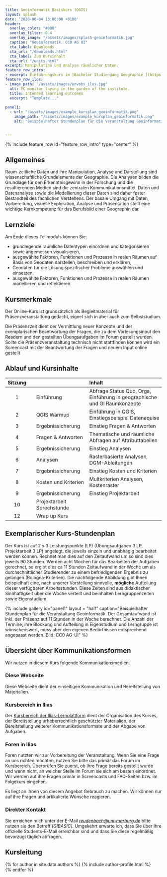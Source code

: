 ```yaml
---
title: Geoinformatik Basiskurs (QGIS)
layout: splash
date: '2020-06-04 13:00:00 +0100'
header:
  overlay_color: "#000"
  overlay_filter: 0.4
  overlay_image: "/assets/images/splash-geoinformatik.jpg"
  caption: "Geoinformatik. CC0 AG UI"
  cta_label: Downloads
  cta_url: "/downloads.html"
  cta_label: Zum Kursinhalt
  cta_url: "/units.html"
excerpt: Manipulation und Analyse räumlicher Daten.
feature_row_intro:
- excerpt: Einführungskurs im [Bachelor Studiengang Geographie ](https://www.uni-marburg.de/de/studium/studienangebot/bachelor/geographiebsc){:target="_blank"} an der Philipps Universität Marburg
feature_row_ilos:
- image_path: "/assets/images/envobs_ilos.jpg"
  alt: PC monitor laying in the garden of the institute.
  title: Intended learning outcomes
  excerpt: "Template..."
  
panel1:  
  - url: "/assets/images/example_kursplan_geoinformatik.png"
    image_path: "/assets/images/example_kursplan_geoinformatik.png"
    alt: "Beispielhafter Stundenplan für die Veranstaltung Geoinformatik. Der Gesamtaufwand ist inkl. der Präsenz auf 11 Stunden in der Woche berechnet. Die Termin, Blockung und Aufteilung in Eigenstudium und Lerngruppeist wünschenswert muss aber den eigenen Bedüfrnissen angepasst werden."  


---
```


{% include feature_row id="feature_row_intro" type="center" %}



## Allgemeines 
Raum-zeitliche Daten und ihre Manipulation, Analyse und Darstellung sind wissenschaftliche Grundelemente der Geographie. Die Analysen bilden die Grundlage für den Erkenntnisgewinn in der Forschung und die resultierenden Medien sind die zentralen  Kommunikationsmittel. Daten und Datenanalyse sowie die Modellierung dieser Daten sind daher  fester Bestandteil des fachlichen Verstehens. Der basale Umgang mit Daten, Vorbereitung, visuelle Exploration, Analyse und Präsentation stellt eine wichtige Kernkompetenz für das Berufsbild einer Geographin dar. 

## Lernziele
Am Ende dieses Teilmoduls können Sie:
* grundlegende räumliche Datentypen einordnen und kategorisieren sowie angemessen visualisieren, 
* ausgewählte Faktoren, Funktionen und Prozesse in realen Räumen auf Basis von Geodaten darstellen, beschreiben und erklären,
* Geodaten für die Lösung spezifischer Probleme auswählen und einsetzen,
* ausgewählte Faktoren, Funktionen und Prozesse in realen Räumen modellieren und reflektieren.


## Kursmerkmale
Der Online-Kurs ist grundsätzlich als Begleitmaterial für Präsenzveranstaltung gedacht, eignet sich in aber auch zum Selbststudium.

Die Präsenzzeit dient der Vermittlung neuer Konzepte und der exemplarischen Beantwortung der Fragen, die zu dem Vorlesungsinput den Readern und  den gestellten Übungsaufgaben im Forum gestellt wurden. Sollte die Präsenzveranstaltung technisch nicht stattfinden können wird ein Screencast mit der Beantwortung der Fragen und neuem Input online gestellt



## Ablauf und Kursinhalte

| Sitzung | |  | Inhalt |
|:-------:|:--------:|:---------|:---------|
| 1 |   | Einführung | Abfrage Status Quo, Orga, Einführung in geographische und GI Raumkonzepte |
| 2 |   | QGIS Warmup |  Einführung in QGIS, Einstiegsbeispiel Datenaquise  |
| 3 |   | Ergebnissicherung | Einstieg Fragen & Antworten|
| 4 |   | Fragen & Antworten |  Thematische und räumliche Abfragen auf Attributtabellen |
| 5 |   | Ergebnissicherung  | Einstieg Analysen|
| 6 |   | Analysen | Rasterbasierte Analysen, DGM-Ableitungen  |
| 7 |   | Ergebnissicherung | Einstieg Kosten und Kriterien|
| 8 |   | Kosten und Kriterien | Multkriterien Analysen, Kostenraster  |
| 9 |   | Ergebnissicherung | Einstieg Projektarbeit|
| 10 |   | Projektarbeit Sprechstunde |   |
| 12 |   | Wrap up Kurs |   |


## Exemplarischer Kurs-Stundenplan

Der Kurs ist  auf 2 x 3 Leistungspunkte (LP) (Übungsaufgaben 3 LP, Projektarbeit 3 LP) angelegt, die jeweils einzeln und unabhägig bearbeitet werden können. Rechnet man dies auf den Zeitaufwand um so sind dies jeweils 90 Stunden. Werden acht Wochen für das Bearbeiten der Aufgaben gerechnet, so ergibt dies ca 11 Stunden Zeitaufwand in der Woche um als durchschnittlicher Studierender zu einem befriedigenden Ergebnis zu gelangen (Bologna-Kriterien). Die nachfolgende Abbildung gibt Ihnen beispielhaft eine, nach unserer Vorstellung sinnvolle, **mögliche** Aufteilung dieser verfügbaren Arbeitsstunden. Diese Zeiten sind aus didaktischer Sinnhaftigkeit über die Woche verteilt und beinhalten Lerngruppenzeiten sowie Eigenstudium.


{% include gallery id="panel1"   layout = "half"      caption="Beispielhafter Stundenplan für die Veranstaltung Geoinformatik. Der Gesamtaufwand ist inkl. der Präsenz auf 11 Stunden in der Woche berechnet. Die Anzahl der Termine, ihre Blockung und Aufteilung in Eigenstudium und Lerngruppe ist wünschenswert, muss aber den eigenen Bedürfnissen entsprechend angepasst werden. Bild: CC0 AG-UI" 
%}

## Übersicht über Kommunikationsformen

Wir nutzen in diesem Kurs folgende Kommunikationsmedien.

### Diese Webseite
Diese Webseite dient der einseitigen Kommunikation und Bereitstellung von Materialien.

### Kursbereich in Ilias
Der [Kursbereich der Ilias-Lernplattform](https://ilias.uni-marburg.de/goto.php?target=crs_2820095&client_id=UNIMR) dient der Organisation des Kurses, der Bereitstellung urheberrechtlich geschützter Materialien, der Bereitstellung weiterer Kommunikationsformate und der Abgabe von Aufgaben.

### Foren in Ilias
Foren nutzten wir zur Vorbereitung der Veranstaltung. Wenn Sie eine Frage an uns richten möchten, nutzen Sie bitte das primär das Forum im Kursbereich. Überprüfen Sie zuerst, ob Ihre Frage bereits gestellt wurde und wenn nicht, an welcher Stelle im Forum sie sich am besten einordnet. Wir werden auf ihre Fragen primär in Screencasts und FAQ-Seiten bzw. im Folgekurs eingehen. 

Es liegt an Ihnen von diesem Angebot Gebrauch zu machen. Wir können nur auf ihre Fragen und artikulierte Wünsche reagieren.

### Direkter Kontakt
Sie erreichen mich unter der E-Mail *reudenbach@uni-marburg.de* bitte nutzen sie den Betreff *[GIBASIC]*. Umgekehrt erwarte ich, dass Sie über Ihre offizielle Students-E-Mail erreichbar sind und dass Sie diese regelmäßig bevorzugt täglich abfragen.



## Kursleitung


{% for author in site.data.authors %} 
  {% include author-profile.html %}
 <br /> 
{% endfor %}
